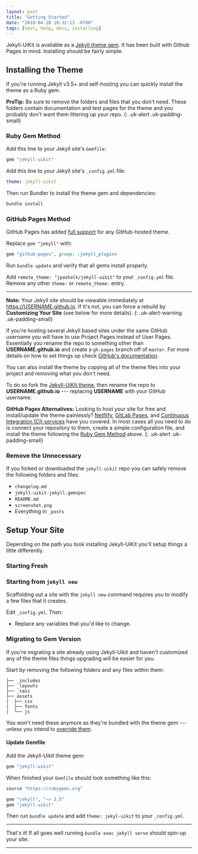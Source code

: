 ```yaml
---
layout: post
title: "Getting Started"
date: "2018-04-28 10:32:13 -0700"
tags: [test, help, docs, installing]
---
```


Jekyll-UiKit is available as a [Jekyll theme gem](https://jekyllrb.com/docs/themes/). It has been built with Github Pages in mind. Installing should be fairly simple.

<!--more-->

## Installing the Theme


If you're running Jekyll v3.5+ and self-hosting you can quickly install the theme as a Ruby gem.

**ProTip:** Be sure to remove the folders and files that you don't need. These folders contain documentation and test pages for the theme and you probably don't want them littering up your repo.
{: .uk-alert .uk-padding-small}

### Ruby Gem Method

Add this line to your Jekyll site's `Gemfile`:

```ruby
gem "jekyll-uikit"
```

Add this line to your Jekyll site's `_config.yml` file:

```yaml
theme: jekyll-uikit
```

Then run Bundler to install the theme gem and dependencies:

```bash
bundle install
```

### GitHub Pages Method

GitHub Pages has added [full support](https://github.com/blog/2464-use-any-theme-with-github-pages) for any GitHub-hosted theme.

Replace `gem "jekyll"` with:		

```ruby		
gem "github-pages", group: :jekyll_plugins			
```		

Run `bundle update` and verify that all gems install properly.

Add `remote_theme: "jpasholk/jekyll-uikit"` to your `_config.yml` file. Remove any other `theme:` or `remote_theme:` entry.

---

**Note:** Your Jekyll site should be viewable immediately at <https://USERNAME.github.io>. If it's not, you can force a rebuild by **Customizing Your Site** (see below for more details).
{: .uk-alert-warning .uk-padding-small}

If you're hosting several Jekyll based sites under the same GitHub username you will have to use Project Pages instead of User Pages. Essentially you rename the repo to something other than **USERNAME.github.io** and create a `gh-pages` branch off of `master`. For more details on how to set things up check [GitHub's documentation](https://help.github.com/articles/user-organization-and-project-pages/).

You can also install the theme by copying all of the theme files into your project and removing what you don't need.

To do so fork the [Jekyll-UiKit theme](https://github.com/jpasholk/jekyl-uikit/fork), then rename the repo to **USERNAME.github.io** --- replacing **USERNAME** with your GitHub username.

**GitHub Pages Alternatives:** Looking to host your site for free and install/update the theme painlessly? [Netflify][netlify-jekyll], [GitLab Pages][gitlab-jekyll], and [Continuous Integration (CI) services][ci-jekyll] have you covered. In most cases all you need to do is connect your repository to them, create a simple configuration file, and install the theme following the [Ruby Gem Method](#ruby-gem-method) above.
{: .uk-alert .uk-padding-small}

[netlify-jekyll]: https://www.netlify.com/blog/2015/10/28/a-step-by-step-guide-jekyll-3.0-on-netlify/
[gitlab-jekyll]: https://about.gitlab.com/2016/04/07/gitlab-pages-setup/
[ci-jekyll]: https://jekyllrb.com/docs/continuous-integration/

### Remove the Unnecessary

If you forked or downloaded the `jekyll-uikit` repo you can safely remove the following folders and files:

- `changelog.md`
- `jekyll-uikit-jekyll.gemspec`
- `README.md`
- `screenshot.png`
- Everything in `_posts`

## Setup Your Site

Depending on the path you took installing Jekyll-UiKit you'll setup things a little differently.

### Starting Fresh



### Starting from `jekyll new`

Scaffolding out a site with the `jekyll new` command requires you to modify a few files that it creates.

Edit `_config.yml`. Then:

- Replace any variables that you'd like to change.

### Migrating to Gem Version

If you're migrating a site already using Jekyll-Uikit and haven't customized any of the theme files things upgrading will be easier for you.

Start by removing the following folders and any files within them:

```terminal
├── _includes
├── _layouts
├── _sass
├── assets
|  ├── css
|  ├── fonts
|  └── js
```

You won't need these anymore as they're bundled with the theme gem --- unless you intend to [override them](https://jekyllrb.com/docs/themes/#overriding-theme-defaults).

#### Update Gemfile


[^update-jekyll]: You could also run `bundle update jekyll` to update Jekyll.

Add the Jekyll-Uikit theme gem:

```ruby
gem "jekyll-uikit"
```

When finished your `Gemfile` should look something like this:

```ruby
source "https://rubygems.org"

gem "jekyll", "~> 3.5"
gem "jekyll-uikit"
```

Then run `bundle update` and add `theme: jekyl-uikit` to your `_config.yml`.

---

That's it! If all goes well running `bundle exec jekyll serve` should spin-up your site.

---
